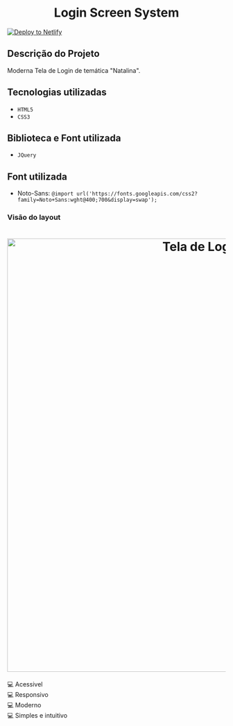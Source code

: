 <h1 align="center">Login Screen System</h1>

<a href="https://periclesdev-login-screen-christmas.netlify.app"><img src="https://www.netlify.com/img/deploy/button.svg" alt="Deploy to Netlify"></a>

<h2>Descrição do Projeto</h2>
<p>Moderna Tela de Login de temática "Natalina".</p>

<h2>Tecnologias utilizadas</h2>

- `HTML5`
- `CSS3`

<h2>Biblioteca e Font utilizada</h2>

- `JQuery`

<h2>Font utilizada</h2>

- Noto-Sans: `@import url('https://fonts.googleapis.com/css2?family=Noto+Sans:wght@400;700&display=swap');`

<h3>Visão do layout</h3>
<h1 align="center">
    <img alt="Tela de Login Natalina" src="https://user-images.githubusercontent.com/91090285/193484766-e7021c74-68d7-4aa9-80d1-c215b6b09e5b.png" width=1000px" />
    

</h1>
                                                                               
 💻 Acessivel<br>
 💻 Responsivo<br>
 💻 Moderno<br>
 💻 Simples e intuitivo<br>
